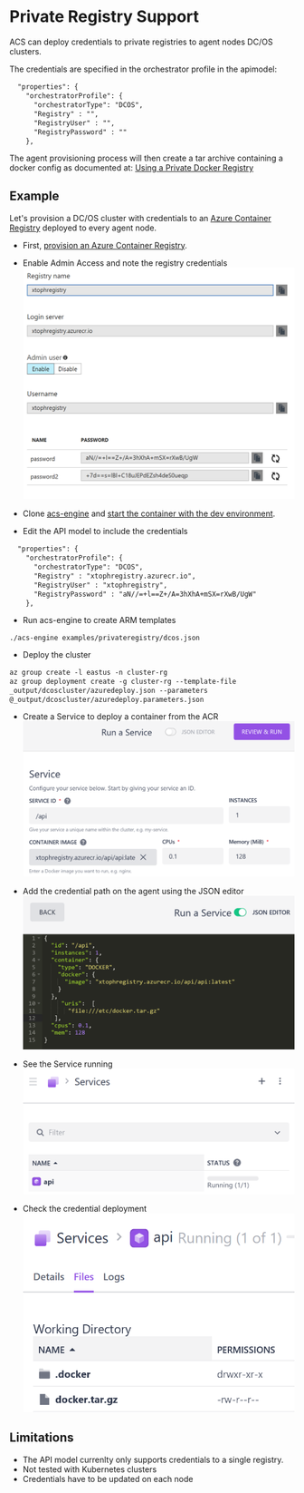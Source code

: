 # Private Registry Support

ACS can deploy credentials to private registries to agent nodes DC/OS clusters.

The credentials are specified in the orchestrator profile in the apimodel:
```
  "properties": {
    "orchestratorProfile": {
      "orchestratorType": "DCOS",
      "Registry" : "",
      "RegistryUser" : "",
      "RegistryPassword" : ""
    },
```

The agent provisioning process will then create a tar archive containing a docker config as documented at: [Using a Private Docker Registry](https://docs.mesosphere.com/1.9/deploying-services/private-docker-registry/)

## Example
Let's provision a DC/OS cluster with credentials to an [Azure Container Registry](https://azure.microsoft.com/en-us/services/container-registry/) deployed to every agent node.

- First, [provision an Azure Container Registry](https://docs.microsoft.com/en-us/azure/container-registry/container-registry-managed-get-started-portal).  

- Enable Admin Access and note the registry credentials
![ACR Blade with Admin Access enabled](../../docs/images/acrblade.png)

- Clone [acs-engine](http://github.com/azure/acs-engine) and [start the container with the dev environment](https://github.com/Azure/acs-engine/blob/master/docs/acsengine.md).

- Edit the API model to include the credentials
```
  "properties": {
    "orchestratorProfile": {
      "orchestratorType": "DCOS",
      "Registry" : "xtophregistry.azurecr.io",
      "RegistryUser" : "xtophregistry",
      "RegistryPassword" : "aN//=+l==Z+/A=3hXhA+mSX=rXwB/UgW"
    },
```

- Run acs-engine to create ARM templates
```
./acs-engine examples/privateregistry/dcos.json
```

- Deploy the cluster
```
az group create -l eastus -n cluster-rg
az group deployment create -g cluster-rg --template-file _output/dcoscluster/azuredeploy.json --parameters @_output/dcoscluster/azuredeploy.parameters.json
```

- Create a Service to deploy a container from the ACR
![Service Creation from Registry](../../docs/images/dcos-create-service-from-reg.png)

- Add the credential path on the agent using the JSON editor
![](../../docs/images/dcos-create-service-json.png)

- See the Service running
![Running Service](../../docs/images/dcos-running-service-from-reg.png)

- Check the credential deployment
![Deployed Files](../../docs/images/dcos-running-service-from-reg-files.png)

## Limitations
- The API model currenlty only supports credentials to a single registry.
- Not tested with Kubernetes clusters
- Credentials have to be updated on each node 